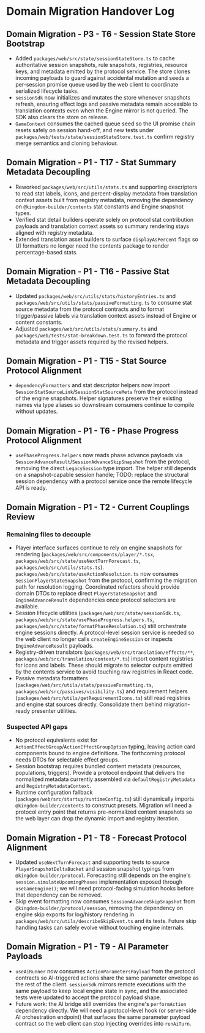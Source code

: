 # Domain Migration Handover Log

## Domain Migration - P3 - T6 - Session State Store Bootstrap

- Added `packages/web/src/state/sessionStateStore.ts` to cache authoritative
  session snapshots, rule snapshots, registries, resource keys, and metadata
  emitted by the protocol service. The store clones incoming payloads to guard
  against accidental mutation and seeds a per-session promise queue used by the
  web client to coordinate serialized lifecycle tasks.
- `sessionSdk` now initializes and mutates the store whenever snapshots refresh,
  ensuring effect logs and passive metadata remain accessible to translation
  contexts even when the Engine mirror is not queried. The SDK also clears the
  store on release.
- `GameContext` consumes the cached queue seed so the UI promise chain resets
  safely on session hand-off, and new tests under
  `packages/web/tests/state/sessionStateStore.test.ts` confirm registry merge
  semantics and cloning behaviour.

## Domain Migration - P1 - T17 - Stat Summary Metadata Decoupling

- Reworked `packages/web/src/utils/stats.ts` and supporting descriptors to read
  stat labels, icons, and percent-display metadata from translation context
  assets built from registry metadata, removing the dependency on
  `@kingdom-builder/contents` stat constants and Engine snapshot types.
- Verified stat detail builders operate solely on protocol stat contribution
  payloads and translation context assets so summary rendering stays aligned
  with registry metadata.
- Extended translation asset builders to surface `displayAsPercent` flags so
  UI formatters no longer need the contents package to render percentage-based
  stats.

## Domain Migration - P1 - T16 - Passive Stat Metadata Decoupling

- Updated `packages/web/src/utils/stats/historyEntries.ts` and
  `packages/web/src/utils/stats/passiveFormatting.ts` to consume stat source
  metadata from the protocol contracts and to format trigger/passive labels via
  translation context assets instead of Engine or content constants.
- Adjusted `packages/web/src/utils/stats/summary.ts` and
  `packages/web/tests/stat-breakdown.test.ts` to forward the protocol metadata
  and trigger assets required by the revised helpers.

## Domain Migration - P1 - T15 - Stat Source Protocol Alignment

- `dependencyFormatters` and stat descriptor helpers now import
  `SessionStatSourceLink`/`SessionStatSourceMeta` from the protocol instead of
  the engine snapshots. Helper signatures preserve their existing names via
  type aliases so downstream consumers continue to compile without updates.

## Domain Migration - P1 - T6 - Phase Progress Protocol Alignment

- `usePhaseProgress.helpers` now reads phase advance payloads via
  `SessionAdvanceResult`/`SessionAdvanceSkipSnapshot` from the protocol,
  removing the direct `LegacySession` type import. The helper still depends on
  a snapshot-capable session handle; TODO: replace the structural session
  dependency with a protocol service once the remote lifecycle API is ready.

## Domain Migration - P1 - T2 - Current Couplings Review

### Remaining files to decouple

- Player interface surfaces continue to rely on engine snapshots for rendering
  (`packages/web/src/components/player/*.tsx`,
  `packages/web/src/state/useNextTurnForecast.ts`, `packages/web/src/utils/stats.ts`).
  `packages/web/src/state/useActionResolution.ts` now consumes
  `SessionPlayerStateSnapshot` from the protocol, confirming the migration path for
  resolution logging. Coordinated refactors should provide domain DTOs to replace
  direct `PlayerStateSnapshot` and `EngineAdvanceResult` dependencies once protocol
  selectors are available.
- Session lifecycle utilities (`packages/web/src/state/sessionSdk.ts`, `packages/web/src/state/usePhaseProgress.helpers.ts`, `packages/web/src/state/formatPhaseResolution.ts`) still orchestrate engine sessions directly. A protocol-level session service is needed so the web client no longer calls `createEngineSession` or inspects `EngineAdvanceResult` payloads.
- Registry-driven translators (`packages/web/src/translation/effects/**`, `packages/web/src/translation/context/*.ts`) import content registries for icons and labels. These should migrate to selector outputs emitted by the contents service to avoid touching raw registries in React code.
- Passive metadata formatters (`packages/web/src/utils/stats/passiveFormatting.ts`, `packages/web/src/passives/visibility.ts`) and requirement helpers (`packages/web/src/utils/getRequirementIcons.ts`) still read registries and engine stat sources directly. Consolidate them behind migration-ready presenter utilities.

### Suspected API gaps

- No protocol equivalents exist for `ActionEffectGroup`/`ActionEffectGroupOption` typing, leaving action card components bound to engine definitions. The forthcoming protocol needs DTOs for selectable effect groups.
- Session bootstrap requires bundled content metadata (resources, populations, triggers). Provide a protocol endpoint that delivers the normalized metadata currently assembled via `defaultRegistryMetadata` and `RegistryMetadataContext`.
- Runtime configuration fallback (`packages/web/src/startup/runtimeConfig.ts`) still dynamically imports `@kingdom-builder/contents` to construct presets. Migration will need a protocol entry point that returns pre-normalized content snapshots so the web layer can drop the dynamic import and registry iteration.

## Domain Migration - P1 - T8 - Forecast Protocol Alignment

- Updated `useNextTurnForecast` and supporting tests to source
  `PlayerSnapshotDeltaBucket` and session snapshot typings from
  `@kingdom-builder/protocol`. Forecasting still depends on the engine's
  `session.simulateUpcomingPhases` implementation exposed through
  `useGameEngine()`; we will need protocol-facing simulation hooks before that
  dependency can be removed.
- Skip event formatting now consumes `SessionAdvanceSkipSnapshot` from `@kingdom-builder/protocol/session`, removing the dependency on engine skip exports for log/history rendering in `packages/web/src/utils/describeSkipEvent.ts` and its tests. Future skip handling tasks can safely evolve without touching engine internals.

## Domain Migration - P1 - T9 - AI Parameter Payloads

- `useAiRunner` now consumes `ActionParametersPayload` from the protocol
  contracts so AI-triggered actions share the same parameter envelope as the
  rest of the client. `sessionSdk` mirrors remote executions with the same
  payload to keep local engine state in sync, and the associated tests were
  updated to accept the protocol payload shape.
- Future work: the AI bridge still overrides the engine's `performAction`
  dependency directly. We will need a protocol-level hook (or server-side AI
  orchestration endpoint) that surfaces the same parameter payload contract so
  the web client can stop injecting overrides into `runAiTurn`.
